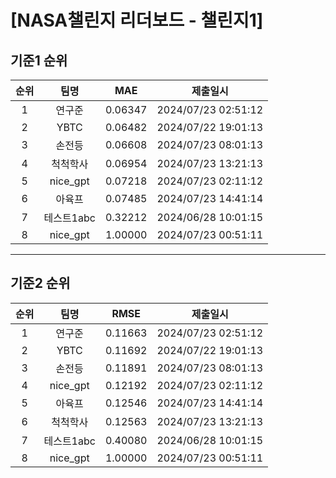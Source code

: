 # [NASA챌린지 리더보드 - 챌린지1]
## 기준1 순위
| 순위 | 팀명 | MAE | 제출일시 |
|:----:|:----:|:-----:|:----:|
| 1 | 연구준 | 0.06347 | 2024/07/23 02:51:12 |
| 2 | YBTC | 0.06482 | 2024/07/22 19:01:13 |
| 3 | 손전등 | 0.06608 | 2024/07/23 08:01:13 |
| 4 | 척척학사 | 0.06954 | 2024/07/23 13:21:13 |
| 5 | nice_gpt | 0.07218 | 2024/07/23 02:11:12 |
| 6 | 아육프 | 0.07485 | 2024/07/23 14:41:14 |
| 7 | 테스트1abc | 0.32212 | 2024/06/28 10:01:15 |
| 8 | nice_gpt | 1.00000 | 2024/07/23 00:51:11 |
___
## 기준2 순위
| 순위 | 팀명 | RMSE | 제출일시 |
|:----:|:----:|:-----:|:----:|
| 1 | 연구준 | 0.11663 | 2024/07/23 02:51:12 |
| 2 | YBTC | 0.11692 | 2024/07/22 19:01:13 |
| 3 | 손전등 | 0.11891 | 2024/07/23 08:01:13 |
| 4 | nice_gpt | 0.12192 | 2024/07/23 02:11:12 |
| 5 | 아육프 | 0.12546 | 2024/07/23 14:41:14 |
| 6 | 척척학사 | 0.12563 | 2024/07/23 13:21:13 |
| 7 | 테스트1abc | 0.40080 | 2024/06/28 10:01:15 |
| 8 | nice_gpt | 1.00000 | 2024/07/23 00:51:11 |
